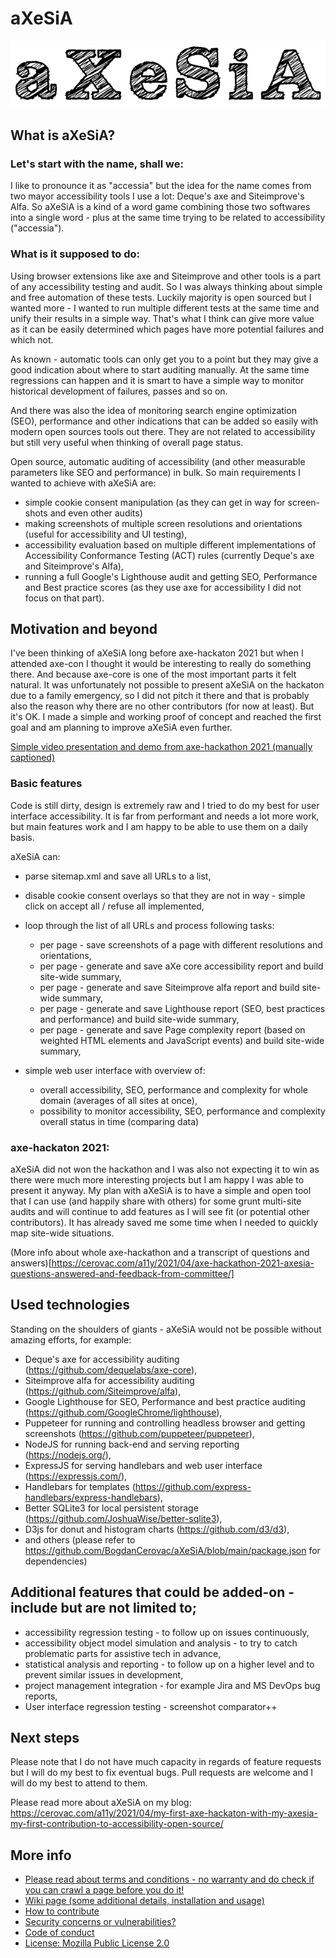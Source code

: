 # aXeSiA

![aXeSiA logo - just text with custom font, looking like it was drawn by hand](https://github.com/BogdanCerovac/aXeSiA/blob/main/srv/public/res/aXeSiA-logo.png?raw=true)

## What is aXeSiA?

### Let's start with the name, shall we:
I like to pronounce it as "accessia" but the idea for the name comes from two mayor accessibility tools I use a lot: Deque's axe and Siteimprove's Alfa. So aXeSiA is a kind of a word game combining those two softwares into a single word - plus at the same time trying to be related to accessibility ("accessia").

### What is it supposed to do:

Using browser extensions like axe and Siteimprove and other tools is a part of any accessibility testing and audit. So I was always thinking about simple and free automation of these tests. Luckily majority is open sourced but I wanted more - I wanted to run multiple different tests at the same time and unify their results in a simple way. That's what I think can give more value as it can be easily determined which pages have more potential failures and which not.

As known - automatic tools can only get you to a point but they may give a good indication about where to start auditing manually. At the same time regressions can happen and it is smart to have a simple way to monitor historical development of failures, passes and so on.

And there was also the idea of monitoring search engine optimization (SEO), performance and other indications that can be added so easily with modern open sources tools out there. They are not related to accessibility but still very useful when thinking of overall page status.

Open source, automatic auditing of accessibility (and other measurable parameters like SEO and performance) in bulk. 
So main requirements I wanted to achieve with aXeSiA are:
- simple cookie consent manipulation (as they can get in way for screen-shots and even other audits)
- making screenshots of multiple screen resolutions and orientations (useful for accessibility and UI testing),
- accessibility evaluation based on multiple different implementations of Accessibility Conformance Testing (ACT) rules (currently Deque's axe and Siteimprove's Alfa),
- running a full Google's Lighthouse audit and getting SEO, Performance and Best practice scores (as they use axe for accessibility I did not focus on that part).

## Motivation and beyond

I've been thinking of aXeSiA long before axe-hackaton 2021 but when I attended axe-con I thought it would be interesting to really do something there. And because axe-core is one of the most important parts it felt natural. It was unfortunately not possible to present aXeSiA on the hackaton due to a family emergency, so I did not pitch it there and that is probably also the reason why there are no other contributors (for now at least). But it's OK. I made a simple and working proof of concept and reached the first goal and am planning to improve aXeSiA even further.

[Simple video presentation and demo from axe-hackathon 2021 (manually captioned)](https://youtu.be/c2ICfeuM8HE)

### Basic features

Code is still dirty, design is extremely raw and I tried to do my best for user interface accessibility.
It is far from performant and needs a lot more work, but main features work and I am happy to be able to use them on a daily basis.

aXeSiA can:

- parse sitemap.xml and save all URLs to a list,
- disable cookie consent overlays so that they are not in way - simple click on accept all / refuse all implemented,
- loop through the list of all URLs and process following tasks:
    - per page - save screenshots of a page with different resolutions and orientations,
    - per page - generate and save aXe core accessibility report and build site-wide summary,
    - per page - generate and save Siteimprove alfa report and build site-wide summary,
    - per page - generate and save Lighthouse report (SEO, best practices and performance) and build site-wide summary,
    - per page - generate and save Page complexity report (based on weighted HTML elements and JavaScript events) and build site-wide summary,

- simple web user interface with overview of:
    - overall accessibility, SEO, performance and complexity for whole domain (averages of all sites at once),
    - possibility to monitor accessibility, SEO, performance and complexity overall status in time (comparing data)

### axe-hackaton 2021:

aXeSiA did not won the hackathon and I was also not expecting it to win as there were much more interesting projects but I am happy I was able to present it anyway.
My plan with aXeSiA is to have a simple and open tool that I can use (and happily share with others) for some grunt multi-site audits and will continue to add features as I will see fit (or potential other contributors). It has already saved me some time when I needed to quickly map site-wide situations.

(More info about whole axe-hackathon and a transcript of questions and answers)[https://cerovac.com/a11y/2021/04/axe-hackathon-2021-axesia-questions-answered-and-feedback-from-committee/]

## Used technologies

Standing on the shoulders of giants - aXeSiA would not be possible without amazing efforts, for example:
- Deque's axe for accessibility auditing (https://github.com/dequelabs/axe-core),
- Siteimprove alfa for accessibility auditing (https://github.com/Siteimprove/alfa),
- Google Lighthouse for SEO, Performance and best practice auditing (https://github.com/GoogleChrome/lighthouse),
- Puppeteer for running and controlling headless browser and getting screenshots (https://github.com/puppeteer/puppeteer),
- NodeJS for running back-end and serving reporting (https://nodejs.org/),
- ExpressJS for serving handlebars and web user interface (https://expressjs.com/),
- Handlebars for templates (https://github.com/express-handlebars/express-handlebars),
- Better SQLite3 for local persistent storage (https://github.com/JoshuaWise/better-sqlite3),
- D3js for donut and histogram charts (https://github.com/d3/d3),
- and others (please refer to https://github.com/BogdanCerovac/aXeSiA/blob/main/package.json for dependencies)

## Additional features that could be added-on - include but are not limited to;
- accessibility regression testing - to follow up on issues continuously,
- accessibility object model simulation and analysis - to try to catch problematic parts for assistive tech in advance,
- statistical analysis and reporting - to follow up on a higher level and to prevent similar issues in development,
- project management integration - for example Jira and MS DevOps bug reports,
- User interface regression testing - screenshot comparator++ 

## Next steps

Please note that I do not have much capacity in regards of feature requests but I will do my best to fix eventual bugs. Pull requests are welcome and I will do my best to attend to them.

Please read more about aXeSiA on my blog: https://cerovac.com/a11y/2021/04/my-first-axe-hackaton-with-my-axesia-my-first-contribution-to-accessibility-open-source/

## More info

- [Please read about terms and conditions - no warranty and do check if you can crawl a page before you do it!](https://github.com/BogdanCerovac/aXeSiA/wiki/Terms-and-conditions)
- [Wiki page (some additional details, installation and usage)](https://github.com/BogdanCerovac/aXeSiA/wiki)
- [How to contribute](https://github.com/BogdanCerovac/aXeSiA/blob/main/CONTRIBUTING.md)
- [Security concerns or vulnerabilities?](https://github.com/BogdanCerovac/aXeSiA/blob/main/SECURITY.md)
- [Code of conduct](https://github.com/BogdanCerovac/aXeSiA/blob/main/CODE_OF_CONDUCT.md)
- [License: Mozilla Public License 2.0](https://github.com/BogdanCerovac/aXeSiA/blob/main/LICENSE)
